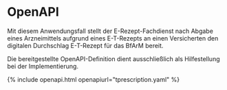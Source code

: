 # OpenAPI

Mit diesem Anwendungsfall stellt der E-Rezept-Fachdienst nach Abgabe eines Arzneimittels aufgrund eines E-T-Rezepts an einen Versicherten den digitalen Durchschlag E-T-Rezept für das BfArM bereit.

Die bereitgestellte OpenAPI-Definition dient ausschließlich als Hilfestellung bei der Implementierung. 

{% include openapi.html openapiurl="tprescription.yaml" %}